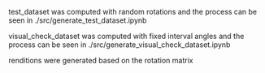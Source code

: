 test_dataset was computed with random rotations and the process can be seen in ./src/generate_test_dataset.ipynb

visual_check_dataset was computed with fixed interval angles and the process can be seen in ./src/generate_visual_check_dataset.ipynb

renditions were generated based on the rotation matrix
